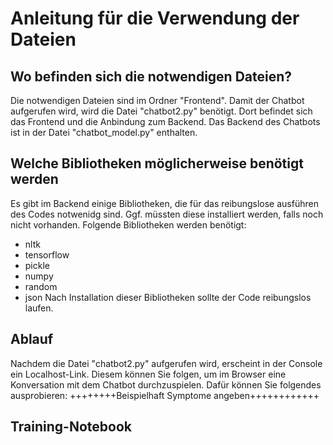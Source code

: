 # Anleitung für die Verwendung der Dateien

## Wo befinden sich die notwendigen Dateien?
Die notwendigen Dateien sind im Ordner "Frontend". Damit der Chatbot aufgerufen wird, wird die Datei "chatbot2.py" benötigt. Dort befindet sich das Frontend und die Anbindung zum Backend. Das Backend des Chatbots ist in der Datei "chatbot_model.py" enthalten.

## Welche Bibliotheken möglicherweise benötigt werden
Es gibt im Backend einige Bibliotheken, die für das reibungslose ausführen des Codes notwenidg sind. Ggf. müssten diese installiert werden, falls noch nicht vorhanden.
Folgende Bibliotheken werden benötigt:
  - nltk
  - tensorflow
  - pickle
  - numpy
  - random
  - json
Nach Installation dieser Bibliotheken sollte der Code reibungslos laufen.

## Ablauf
Nachdem die Datei "chatbot2.py" aufgerufen wird, erscheint in der Console ein Localhost-Link. Diesem können Sie folgen, um im Browser eine Konversation mit dem Chatbot durchzuspielen. Dafür können Sie folgendes ausprobieren:
++++++++Beispielhaft Symptome angeben++++++++++++

## Training-Notebook
